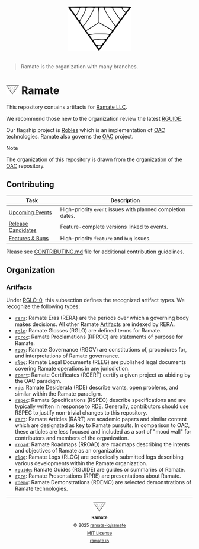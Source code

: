 <div align="center">
  <picture>
    <source srcset="./assets/ramate-inverted-transparent.png" media="(prefers-color-scheme: dark)">
    <img src="./assets/ramate-transparent.png" alt="Ramate" height="120">
  </picture>
</div>
</br>

> Ramate is the organization with many branches.

<h1>
  <picture>
    <source srcset="./assets/ramate-inverted-transparent.png" media="(prefers-color-scheme: dark)">
    <img height="24" src="./assets/ramate-transparent.png" alt="Ramate"/>
  </picture>
  Ramate
</h1>

This repository contains artifacts for [Ramate LLC](https://www.ramate.io).

We recommend those new to the organization review the latest [RGUIDE](./rguide/rera-000-000-000-dulan/rguide-000-000-000/README.md).

Our flagship project is [Robles](https://github.com/ramate-io/robles) which is an implementation of [OAC](https://github.com/ramate-io/oac) technologies. Ramate also governs the [OAC](https://github.com/ramate-io/oac) project.

> [!NOTE]
> The organization of this repository is drawn from the organization of the [OAC](https://github.com/ramate-io/oac) repository.

## Contributing

| Task | Description |
|------|-------------|
| [Upcoming Events](https://github.com/ramate-io/oac/issues?q=is%3Aissue%20state%3Aopen%20label%3Apriority%3Ahigh%2Cpriority%3Amedium%20label%3Aevent) | High-priority `event` issues with planned completion dates. |
| [Release Candidates](https://github.com/ramate-io/oac/issues?q=is%3Aissue%20state%3Aopen%20label%3Arelease-candidate) | Feature-complete versions linked to events. |
| [Features & Bugs](https://github.com/ramate-io/oac/issues?q=is%3Aissue%20state%3Aopen%20label%3Afeature%2Cbug%20label%3Apriority%3Aurgent%2Cpriority%3Ahigh) | High-priority `feature` and `bug` issues. |

Please see [CONTRIBUTING.md](CONTRIBUTING.md) file for additional contribution guidelines.

## Organization

### Artifacts
Under [RGLO-0](./rglo/rera-000-000-000-dulan/rglo-000-000-000-artifact/README.md), this subsection defines the recognized artifact types. We recognize the following types:
- [`rera`](./rera): Ramate Eras (RERA) are the periods over which a governing body makes decisions. All other Ramate [Artifacts](./rglo/rera-000-000-000-dulan/rglo-000-000-000-artifact/README.md) are indexed by RERA.
- [`rglo`](./rglo/): Ramate Glosses (RGLO) are defined terms for Ramate.
- [`rproc`](./rproc/): Ramate Proclamations (RPROC) are statements of purpose for Ramate.
- [`rgov`](./rgov/): Ramate Governance (RGOV) are constitutions of, procedures for, and interpretations of Ramate governance.
- [`rleg`](./rleg/): Ramate Legal Documents (RLEG) are published legal documents covering Ramate operations in any jurisdiction.
- [`rcert`](./rcert/): Ramate Certificates (RCERT) certify a given project as abiding by the OAC paradigm.
- [`rde`](./rde/): Ramate Desiderata (RDE) describe wants, open problems, and similar within the Ramate paradigm.
- [`rspec`](./rspec): Ramate Specifications (RSPEC) describe specifications and are typically written in response to RDE. Generally, contributors should use RSPEC to justify non-trivial changes to this repository.
- [`rart`](./rart/): Ramate Articles (RART) are academic papers and similar content which are designated as key to Ramate pursuits. In comparison to OAC, these articles are less focused and included as a sort of "mood wall" for contributors and members of the organization.
- [`rroad`](./rroad/): Ramate Roadmaps (RROAD) are roadmaps describing the intents and objectives of Ramate as an organization.
- [`rlog`](./rlog/): Ramate Logs (RLOG) are periodically submitted logs describing various developments within the Ramate organization.
- [`rguide`](./rguide/): Ramate Guides (RGUIDE) are guides or summaries of Ramate.
- [`rpre`](./rpre/): Ramate Presentations (RPRE) are presentations about Ramate.
- [`rdemo`](./rdemo/): Ramate Demonstrations (RDEMO) are selected demonstrations of Ramate technologies.

<!--RAMATE FOOTER: DO NOT REMOVE THIS LINE-->
---

<div align="center">
  <a href="https://github.com/ramate-io/oac">
    <picture>
      <source srcset="/assets/ramate-inverted-transparent.png" media="(prefers-color-scheme: dark)">
      <img height="24" src="/assets/ramate-transparent.png" alt="Ramate"/>
    </picture>
  </a>
  <br/>
  <sub>
    <b>Ramate</b>
    <br/>
    &copy; 2025 <a href="https://github.com/ramate-io/ramate">ramate-io/ramate</a>
    <br/>
    <a href="https://github.com/ramate-io/ramate/blob/main/LICENSE">MIT License</a>
    <br/>
    <a href="https://www.ramate.io">ramate.io</a>
  </sub>
</div>
